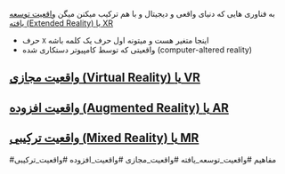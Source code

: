 به فناوری هایی که دنیای واقعی و دیجیتال و با هم ترکیب میکنن میگن [واقعیت توسعه یافته (Extended Reality) یا XR](واقعیت%20توسعه%20یافته%20(Extended%20Reality)%20یا%20XR.md)

- حرف `X` اینجا متغیر هست و میتونه اول حرف یک کلمه باشه
- واقعیتی که توسط کامپیوتر دستکاری شده (computer-altered reality)

## [واقعیت مجازی (Virtual Reality) یا VR](واقعیت%20مجازی%20(Virtual%20Reality)%20یا%20VR.md)
## [واقعیت افزوده (Augmented Reality) یا AR](واقعیت%20افزوده%20(Augmented%20Reality)%20یا%20AR.md)
## [واقعیت ترکیبی (Mixed Reality) یا MR](واقعیت%20ترکیبی%20(Mixed%20Reality)%20یا%20MR.md)


#مفاهیم #واقعیت_توسعه_یافته #واقعیت_مجازی #واقعیت_افزوده #واقعیت_ترکیبی 
